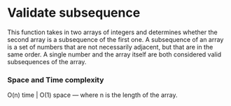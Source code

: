 # Validate subsequence

This function takes in two arrays of integers and determines whether the second array is a subsequence of the first one.
A subsequence of an array is a set of numbers that are not necessarily adjacent, but that are in the same order.
A single number and the array itself are both considered valid subsequences of the array. 

### Space and Time complexity

O(n) time | O(1) space  — where n is the length of the array.